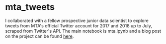 # mta_tweets

I collaborated with a fellow prospective junior data scientist to explore tweets from MTA's official Twitter account for 2017 and 2018 up to July, scraped from Twitter's API. The main notebook is mta.ipynb and a blog post on the project can be found [here](https://confoley.github.io/mta_blog/).
